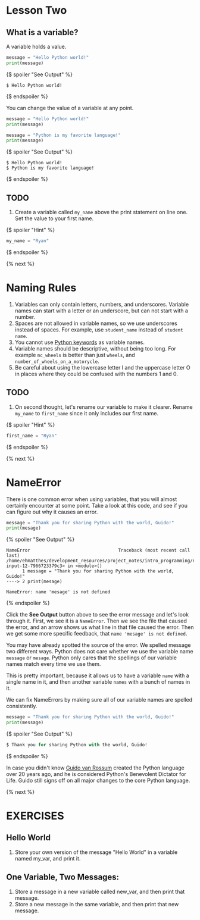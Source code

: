 # Lesson Two

## What is a variable?

A variable holds a value.

```python
message = "Hello Python world!"
print(message)
```

{$ spoiler "See Output" %}
```
$ Hello Python world!
```
{$ endspoiler %}

You can change the value of a variable at any point.

```python
message = "Hello Python world!"
print(message)

message = "Python is my favorite language!"
print(message)
```

{$ spoiler "See Output" %}
```
$ Hello Python world!
$ Python is my favorite language!
```
{$ endspoiler %}

## TODO

1. Create a variable called `my_name` above the print statement on line one. Set the value to your first name.

{$ spoiler "Hint" %}
```python
my_name = "Ryan"
```
{$ endspoiler %}

{% next %}

# Naming Rules

1. Variables can only contain letters, numbers, and underscores. Variable names can start with a letter or an underscore, but can not start with a number.
2. Spaces are not allowed in variable names, so we use underscores instead of spaces. For example, use `student_name` instead of `student name`.
3. You cannot use [Python keywords](https://docs.python.org/2.5/ref/keywords.html) as variable names.
4. Variable names should be descriptive, without being too long. For example `mc_wheels` is better than just `wheels`, and `number_of_wheels_on_a_motorycle`.
5. Be careful about using the lowercase letter l and the uppercase letter O in places where they could be confused with the numbers 1 and 0.

## TODO

1. On second thought, let's rename our variable to make it clearer. Rename `my_name` to `first_name` since it only includes our first name.

{$ spoiler "Hint" %}
```python
first_name = "Ryan"
```
{$ endspoiler %}

{% next %}

# NameError

There is one common error when using variables, that you will almost certainly encounter at some point. Take a look at this code, and see if you can figure out why it causes an error.

```python
message = "Thank you for sharing Python with the world, Guido!"
print(mesage)
```

{% spoiler "See Output" %}
```
NameError                                 Traceback (most recent call last)
/home/ehmatthes/development_resources/project_notes/intro_programming/notebooks/<ipython-input-12-7966723379c3> in <module>()
      1 message = "Thank you for sharing Python with the world, Guido!"
----> 2 print(mesage)

NameError: name 'mesage' is not defined
```
{% endspoiler %}

Click the **See Output** button above to see the error message and let's look through it. First, we see it is a `NameError`. Then we see the file that caused the error, and an arrow shows us what line in that file caused the error. Then we get some more specific feedback, that `name 'mesage' is not defined`.

You may have already spotted the source of the error. We spelled message two different ways. Python does not care whether we use the variable name `message` or `mesage`. Python only cares that the spellings of our variable names match every time we use them.

This is pretty important, because it allows us to have a variable `name` with a single name in it, and then another variable `names` with a bunch of names in it.

We can fix NameErrors by making sure all of our variable names are spelled consistently.

```python
message = "Thank you for sharing Python with the world, Guido!"
print(message)
```

{$ spoiler "See Output" %}
```python
$ Thank you for sharing Python with the world, Guido!
```
{$ endspoiler %}

In case you didn't know [Guido van Rossum](https://en.wikipedia.org/wiki/Guido_van_Rossum) created the Python language over 20 years ago, and he is considered Python's Benevolent Dictator for Life. Guido still signs off on all major changes to the core Python language.

{% next %}

# EXERCISES

## Hello World
1. Store your own version of the message "Hello World" in a variable named my_var, and print it.

## One Variable, Two Messages:
1. Store a message in a new variable called new_var, and then print that message.
2. Store a new message in the same variable, and then print that new message.
